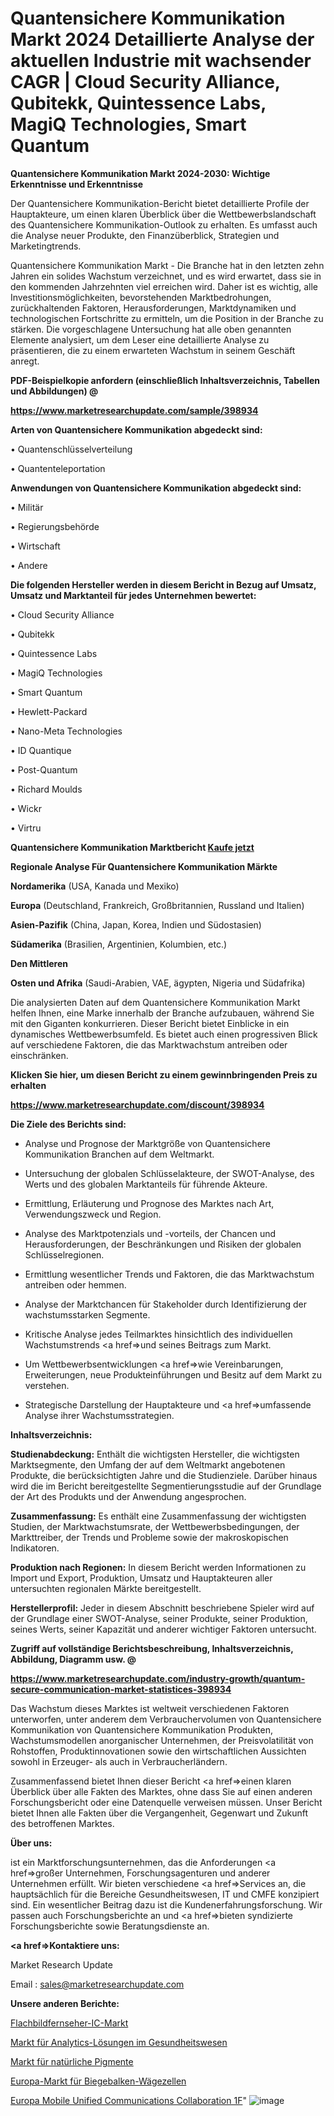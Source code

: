 # Quantensichere Kommunikation Markt 2024 Detaillierte Analyse der aktuellen Industrie mit wachsender CAGR | Cloud Security Alliance, Qubitekk, Quintessence Labs, MagiQ Technologies, Smart Quantum

<strong>Quantensichere Kommunikation Markt 2024-2030: Wichtige Erkenntnisse und Erkenntnisse</strong>

Der Quantensichere Kommunikation-Bericht bietet detaillierte Profile der Hauptakteure, um einen klaren Überblick über die Wettbewerbslandschaft des Quantensichere Kommunikation-Outlook zu erhalten. Es umfasst auch die Analyse neuer Produkte, den Finanzüberblick, Strategien und Marketingtrends.

Quantensichere Kommunikation Markt - Die Branche hat in den letzten zehn Jahren ein solides Wachstum verzeichnet, und es wird erwartet, dass sie in den kommenden Jahrzehnten viel erreichen wird. Daher ist es wichtig, alle Investitionsmöglichkeiten, bevorstehenden Marktbedrohungen, zurückhaltenden Faktoren, Herausforderungen, Marktdynamiken und technologischen Fortschritte zu ermitteln, um die Position in der Branche zu stärken. Die vorgeschlagene Untersuchung hat alle oben genannten Elemente analysiert, um dem Leser eine detaillierte Analyse zu präsentieren, die zu einem erwarteten Wachstum in seinem Geschäft anregt.



<strong><b>PDF-Beispielkopie anfordern (einschließlich Inhaltsverzeichnis, Tabellen und Abbildungen) @ </b></strong>

<strong><a href=https://www.marketresearchupdate.com/sample/398934>

<strong>https://www.marketresearchupdate.com/sample/398934</u></a></strong></strong>



<strong>Arten von Quantensichere Kommunikation abgedeckt sind:</strong>

• Quantenschlüsselverteilung

• Quantenteleportation



<strong>Anwendungen von Quantensichere Kommunikation abgedeckt sind:</strong>

• Militär

• Regierungsbehörde

• Wirtschaft

• Andere



<strong>Die folgenden Hersteller werden in diesem Bericht in Bezug auf Umsatz, Umsatz und Marktanteil für jedes Unternehmen bewertet:</strong>

• Cloud Security Alliance

• Qubitekk

• Quintessence Labs

• MagiQ Technologies

• Smart Quantum

• Hewlett-Packard

• Nano-Meta Technologies

• ID Quantique

• Post-Quantum

• Richard Moulds

• Wickr

• Virtru



<strong>Quantensichere Kommunikation Marktbericht <a href=https://www.marketresearchupdate.com/buynow/398934>Kaufe jetzt</a></strong>



<strong>Regionale Analyse Für Quantensichere Kommunikation Märkte</strong>



<strong>Nordamerika</strong> (USA, Kanada und Mexiko)



<strong>Europa</strong> (Deutschland, Frankreich, Großbritannien, Russland und Italien)



<strong>Asien-Pazifik</strong> (China, Japan, Korea, Indien und Südostasien)



<strong>Südamerika</strong> (Brasilien, Argentinien, Kolumbien, etc.)



<strong>Den Mittleren</strong> 

<strong>Osten und Afrika</strong> (Saudi-Arabien, VAE, ägypten, Nigeria und Südafrika)

Die analysierten Daten auf dem Quantensichere Kommunikation Markt helfen Ihnen, eine Marke innerhalb der Branche aufzubauen, während Sie mit den Giganten konkurrieren. Dieser Bericht bietet Einblicke in ein dynamisches Wettbewerbsumfeld. Es bietet auch einen progressiven Blick auf verschiedene Faktoren, die das Marktwachstum antreiben oder einschränken.



<strong>Klicken Sie hier, um diesen Bericht zu einem gewinnbringenden Preis zu erhalten
</strong>

<strong><a href=https://www.marketresearchupdate.com/discount/398934>https://www.marketresearchupdate.com/discount/398934</b></u></strong></a>



<strong>Die Ziele des Berichts sind:</strong>

- Analyse und Prognose der Marktgröße von Quantensichere Kommunikation Branchen auf dem Weltmarkt.

- Untersuchung der globalen Schlüsselakteure, der SWOT-Analyse, des Werts und des globalen Marktanteils für führende Akteure.

- Ermittlung, Erläuterung und Prognose des Marktes nach Art, Verwendungszweck und Region.

- Analyse des Marktpotenzials und -vorteils, der Chancen und Herausforderungen, der Beschränkungen und Risiken der globalen Schlüsselregionen.

- Ermittlung wesentlicher Trends und Faktoren, die das Marktwachstum antreiben oder hemmen.

- Analyse der Marktchancen für Stakeholder durch Identifizierung der wachstumsstarken Segmente.

- Kritische Analyse jedes Teilmarktes hinsichtlich des individuellen Wachstumstrends <a href=>und</a> seines Beitrags zum Markt.

- Um Wettbewerbsentwicklungen <a href=>wie</a> Vereinbarungen, Erweiterungen, neue Produkteinführungen und Besitz auf dem Markt zu verstehen.

- Strategische Darstellung der Hauptakteure und <a href=>umfas</a>sende Analyse ihrer Wachstumsstrategien.



<strong>Inhaltsverzeichnis:</strong>



<strong>Studienabdeckung:</strong> Enthält die wichtigsten Hersteller, die wichtigsten Marktsegmente, den Umfang der auf dem Weltmarkt angebotenen Produkte, die berücksichtigten Jahre und die Studienziele. Darüber hinaus wird die im Bericht bereitgestellte Segmentierungsstudie auf der Grundlage der Art des Produkts und der Anwendung angesprochen.



<strong>Zusammenfassung:</strong> Es enthält eine Zusammenfassung der wichtigsten Studien, der Marktwachstumsrate, der Wettbewerbsbedingungen, der Markttreiber, der Trends und Probleme sowie der makroskopischen Indikatoren.



<strong>Produktion nach Regionen:</strong> In diesem Bericht werden Informationen zu Import und Export, Produktion, Umsatz und Hauptakteuren aller untersuchten regionalen Märkte bereitgestellt.



<strong>Herstellerprofil:</strong> Jeder in diesem Abschnitt beschriebene Spieler wird auf der Grundlage einer SWOT-Analyse, seiner Produkte, seiner Produktion, seines Werts, seiner Kapazität und anderer wichtiger Faktoren untersucht.



<strong><b>Zugriff auf vollständige Berichtsbeschreibung, Inhaltsverzeichnis, Abbildung, Diagramm usw. @ </b></strong>

<strong><a href=https://www.marketresearchupdate.com/industry-growth/quantum-secure-communication-market-statistices-398934>https://www.marketresearchupdate.com/industry-growth/quantum-secure-communication-market-statistices-398934</a></strong>

Das Wachstum dieses Marktes ist weltweit verschiedenen Faktoren unterworfen, unter anderem dem Verbrauchervolumen von Quantensichere Kommunikation von Quantensichere Kommunikation Produkten, Wachstumsmodellen anorganischer Unternehmen, der Preisvolatilität von Rohstoffen, Produktinnovationen sowie den wirtschaftlichen Aussichten sowohl in Erzeuger- als auch in Verbraucherländern.

Zusammenfassend bietet Ihnen dieser Bericht <a href=>einen</a> klaren Überblick über alle Fakten des Marktes, ohne dass Sie auf einen anderen Forschungsbericht oder eine Datenquelle verweisen müssen. Unser Bericht bietet Ihnen alle Fakten über die Vergangenheit, Gegenwart und Zukunft des betroffenen Marktes.



<strong>Über uns:</strong>

 ist ein Marktforschungsunternehmen, das die Anforderungen <a href=>großer</a> Unternehmen, Forschungsagenturen und anderer Unternehmen erfüllt. Wir bieten verschiedene <a href=>Services</a> an, die hauptsächlich für die Bereiche Gesundheitswesen, IT und CMFE konzipiert sind. Ein wesentlicher Beitrag dazu ist die Kundenerfahrungsforschung. Wir passen auch Forschungsberichte an und <a href=>bieten</a> syndizierte Forschungsberichte sowie Beratungsdienste an.



<strong><a href=>Kontaktiere uns:</a></strong>

Market Research Update

Email : sales@marketresearchupdate.com



<strong>Unsere anderen Berichte:</strong>

<a href=https://www.linkedin.com/pulse/flat-panel-tv-ic-market-2023-size-growth-trends-cost-structure>Flachbildfernseher-IC-Markt</a>

<a href=https://www.linkedin.com/pulse/healthcare-analytics-solutions-market>Markt für Analytics-Lösungen im Gesundheitswesen</a>

<a href=https://www.linkedin.com/pulse/natural-pigment-market-size-trends-consumption>Markt für natürliche Pigmente</a>

<a href=https://www.linkedin.com/pulse/europe-bending-beam-load-cells-market-2023-2030>Europa-Markt für Biegebalken-Wägezellen</a>

<a href=https://www.linkedin.com/pulse/europe-mobile-unified-communications-collaboration-1f>Europa Mobile Unified Communications Collaboration 1F</a>"
![image](https://github.com/RushikeshRI/news24analysis/assets/164026548/a950a163-fd0c-463a-85aa-d1746dd90181)
